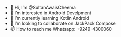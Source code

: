 - 👋 Hi, I’m @SultanAwaisCheema
- 👀 I’m interested in Android Develpment
- 🌱 I’m currently learning Kotlin Android
- 💞️ I’m looking to collaborate on JackPack Compose
- 📫 How to reach me  Whatsapp: +9249-4300060  

<!---
SultanAwaisCheema/SultanAwaisCheema is a ✨ special ✨ repository because its `README.md` (this file) appears on your GitHub profile.
You can click the Preview link to take a look at your changes.
--->
